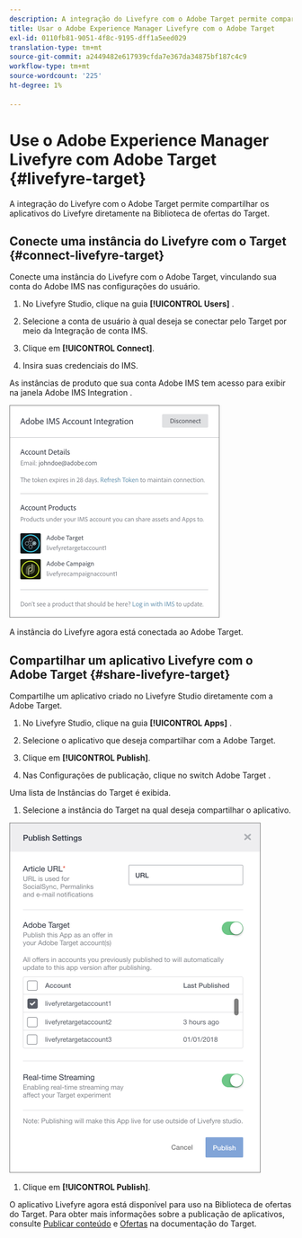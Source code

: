 ```yaml
---
description: A integração do Livefyre com o Adobe Target permite compartilhar os aplicativos do Livefyre diretamente na Biblioteca de ofertas do Target.
title: Usar o Adobe Experience Manager Livefyre com o Adobe Target
exl-id: 0110fb81-9051-4f8c-9195-dff1a5eed029
translation-type: tm+mt
source-git-commit: a2449482e617939cfda7e367da34875bf187c4c9
workflow-type: tm+mt
source-wordcount: '225'
ht-degree: 1%

---
```


# Use o Adobe Experience Manager Livefyre com Adobe Target {#livefyre-target}

A integração do Livefyre com o Adobe Target permite compartilhar os aplicativos do Livefyre diretamente na Biblioteca de ofertas do Target.

## Conecte uma instância do Livefyre com o Target {#connect-livefyre-target}

Conecte uma instância do Livefyre com o Adobe Target, vinculando sua conta do Adobe IMS nas configurações do usuário.

1. No Livefyre Studio, clique na guia **[!UICONTROL Users]** .

1. Selecione a conta de usuário à qual deseja se conectar pelo Target por meio da Integração de conta IMS.

1. Clique em **[!UICONTROL Connect]**.

1. Insira suas credenciais do IMS.

As instâncias de produto que sua conta Adobe IMS tem acesso para exibir na janela Adobe IMS Integration .

![](assets/livefyre-target-connect.png)

A instância do Livefyre agora está conectada ao Adobe Target.

## Compartilhar um aplicativo Livefyre com o Adobe Target {#share-livefyre-target}

Compartilhe um aplicativo criado no Livefyre Studio diretamente com a Adobe Target.

1. No Livefyre Studio, clique na guia **[!UICONTROL Apps]** .

1. Selecione o aplicativo que deseja compartilhar com a Adobe Target.

1. Clique em **[!UICONTROL Publish]**.

1. Nas Configurações de publicação, clique no switch Adobe Target .

Uma lista de Instâncias do Target é exibida.

1. Selecione a instância do Target na qual deseja compartilhar o aplicativo.

![](assets/livefyre-target-publish.png)

1. Clique em  **[!UICONTROL Publish]**.

O aplicativo Livefyre agora está disponível para uso na Biblioteca de ofertas do Target. Para obter mais informações sobre a publicação de aplicativos, consulte [Publicar conteúdo](/help/using/c-library/t-publish-content.md) e [Ofertas](https://docs.adobe.com/content/help/en/target/using/experiences/offers/manage-content.html) na documentação do Target.
